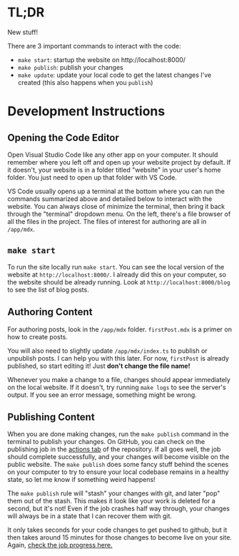 # TL;DR

New stuff!

There are 3 important commands to interact with the code:

- `make start`: startup the website on http://localhost:8000/
- `make publish`: publish your changes
- `make update`: update your local code to get the latest changes I've
  created (this also happens when you `publish`)

# Development Instructions

## Opening the Code Editor

Open Visual Studio Code like any other app on your computer. It should remember
where you left off and open up your website project by default. If it doesn't,
your website is in a folder titled "website" in your user's home folder. You
just need to open up that folder with VS Code.

VS Code usually opens up a terminal at the bottom where you can run the
commands summarized above and detailed below to interact with the website. You
can always close of minimize the terminal, then bring it back through the
"terminal" dropdown menu. On the left, there's a file browser of all the files
in the project. The files of interest for authoring are all in `/app/mdx`.

## `make start`

To run the site locally run `make start`. You can see the local version of the
website at `http://localhost:8000/`. I already did this on your computer, so
the website should be already running. Look at `http://localhost:8000/blog` to
see the list of blog posts.

## Authoring Content

For authoring posts, look in the `/app/mdx` folder. `firstPost.mdx` is a
primer on how to create posts.

You will also need to slightly update `/app/mdx/index.ts` to publish or
unpublish posts. I can help you with this later. For now, `firstPost` is
already published, so start editing it! Just **don't change the file name!**

Whenever you make a change to a file, changes should appear immediately on the
local website. If it doesn't, try running `make logs` to see the server's
output. If you see an error message, something might be wrong.

## Publishing Content

When you are done making changes, run the `make publish` command in the
terminal to publish your changes. On GitHub, you can check on the publishing
job in the [actions tab](https://github.com/jdevries3133/kate_website/actions)
of the repository. If all goes well, the job should complete successfully, and
your changes will become visible on the public website. The `make publish` does
some fancy stuff behind the scenes on your computer to try to ensure your local
codebase remains in a healthy state, so let me know if something weird happens!

The `make publish` rule will "stash" your changes with git, and later "pop"
them out of the stash. This makes it look like your work is deleted for a
second, but it's not! Even if the job crashes half way through, your changes
will always be in a state that I can recover them with git.

It only takes seconds for your code changes to get pushed to github, but it
then takes around 15 minutes for those changes to become live on your site.
Again, [check the job progress here.](https://github.com/jdevries3133/kate_website/actions)
